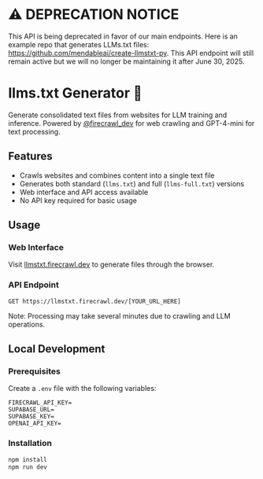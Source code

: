 # ⚠️ DEPRECATION NOTICE

This API is being deprecated in favor of our main endpoints. Here is an example repo that generates LLMs.txt files: https://github.com/mendableai/create-llmstxt-py. This API endpoint will still remain active but we will no longer be maintaining it after June 30, 2025.

# llms.txt Generator 🚀

Generate consolidated text files from websites for LLM training and inference. Powered by [@firecrawl_dev](https://twitter.com/firecrawl_dev) for web crawling and GPT-4-mini for text processing.

## Features
- Crawls websites and combines content into a single text file
- Generates both standard (`llms.txt`) and full (`llms-full.txt`) versions
- Web interface and API access available
- No API key required for basic usage

## Usage

### Web Interface
Visit [llmstxt.firecrawl.dev](https://llmstxt.firecrawl.dev) to generate files through the browser.

### API Endpoint
```
GET https://llmstxt.firecrawl.dev/[YOUR_URL_HERE]
```

Note: Processing may take several minutes due to crawling and LLM operations.

## Local Development

### Prerequisites
Create a `.env` file with the following variables:
```
FIRECRAWL_API_KEY=
SUPABASE_URL=
SUPABASE_KEY=
OPENAI_API_KEY=
```

### Installation
```bash
npm install
npm run dev
```
